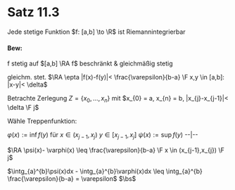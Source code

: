 # Satz 11.3
Jede stetige Funktion $f: [a,b] \to \R$ ist Riemannintegrierbar

#### Bew:
f stetig auf $[a,b] \RA f$ beschränkt & gleichmäßig stetig

gleichm. stet. $\RA \epta |f(x)-f(y)|< \frac{\varepsilon}{b-a} \F x,y \in [a,b]: |x-y|< \delta$

Betrachte Zerlegung $Z = \{ x_{0},\dots,x_{n} \}$ mit $x_{0} = a, x_{n} = b, |x_{j}-x_{j-1}|< \delta \F j$

Wähle Treppenfunktion:

$\varphi(x) := \inf f(y)$ für $x \in (x_{j-1},x_{j})$
$y \in [x_{j-1},x_{j}]$
$\psi(x) := \sup f(y)$ --|--

$\RA \psi(x)- \varphi(x) \leq \frac{\varepsilon}{b-a} \F x \in (x_{j-1},x_{j}) \F j$

$\intg_{a}^{b}\psi(x)dx - \intg_{a}^{b}\varphi(x)dx \leq \intg_{a}^{b} \frac{\varepsilon}{b-a} = \varepsilon$
$\bs$